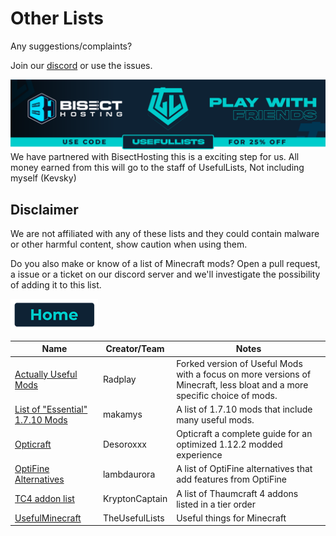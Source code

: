 # Other Lists

Any suggestions/complaints?

Join our [discord](https://discord.gg/8nzHYhVUQS) or use the issues.

[![Bisect Hosting Image](/images/promo.png)](https://bisecthosting.com/UsefulLists)
We have partnered with BisectHosting this is a exciting step for us. All money earned from this will go to the staff of UsefulLists, Not including myself (Kevsky)

## Disclaimer

We are not affiliated with any of these lists and they could contain malware or other harmful content, show caution when using them.

Do you also make or know of a list of Minecraft mods? Open a pull request, a issue or a ticket on our discord server and we'll investigate the possibility of adding it to this list.

[![Home](/images/button_small/home.png)](/README.md)

| Name | Creator/Team | Notes |
| --- | --- | --- |
| [Actually Useful Mods](https://github.com/Radplay/ActuallyUsefulMods) | Radplay | Forked version of Useful Mods with a focus on more versions of Minecraft, less bloat and a more specific choice of mods. |
| [List of "Essential" 1.7.10 Mods](https://gist.github.com/makamys/7cb74cd71d93a4332d2891db2624e17c) | makamys | A list of 1.7.10 mods that include many useful mods. |
| [Opticraft](https://red-studio-ragnarok.github.io/Opticraft/) | Desoroxxx | Opticraft a complete guide for an optimized 1.12.2 modded experience |
| [OptiFine Alternatives](https://lambdaurora.dev/optifine_alternatives/) | lambdaurora | A list of OptiFine alternatives that add features from OptiFine |
| [TC4 addon list](https://github.com/KryptonCaptain/Misc-Files/blob/master/TC4%20addon%20list.md) | KryptonCaptain | A list of Thaumcraft 4 addons listed in a tier order |
| [UsefulMinecraft](https://github.com/TheUsefulLists/UsefulMinecraft/blob/main/README.md) | TheUsefulLists | Useful things for Minecraft |
